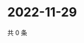 # 2022-11-29

共 0 条

<!-- BEGIN WEIBO -->
<!-- 最后更新时间 Tue Nov 29 2022 14:18:55 GMT+0800 (China Standard Time) -->

<!-- END WEIBO -->
